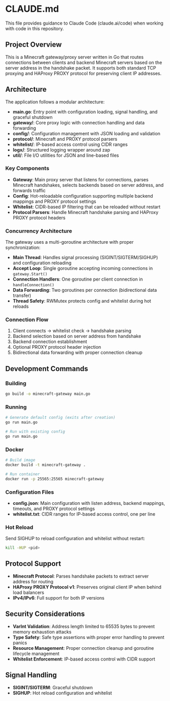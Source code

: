 # CLAUDE.md

This file provides guidance to Claude Code (claude.ai/code) when working with code in this repository.

## Project Overview

This is a Minecraft gateway/proxy server written in Go that routes connections between clients and backend Minecraft servers based on the server address in the handshake packet. It supports both standard TCP proxying and HAProxy PROXY protocol for preserving client IP addresses.

## Architecture

The application follows a modular architecture:

- **main.go**: Entry point with configuration loading, signal handling, and graceful shutdown
- **gateway/**: Core proxy logic with connection handling and data forwarding  
- **config/**: Configuration management with JSON loading and validation
- **protocol/**: Minecraft and PROXY protocol parsers
- **whitelist/**: IP-based access control using CIDR ranges
- **logx/**: Structured logging wrapper around zap
- **util/**: File I/O utilities for JSON and line-based files

### Key Components

- **Gateway**: Main proxy server that listens for connections, parses Minecraft handshakes, selects backends based on server address, and forwards traffic
- **Config**: Hot-reloadable configuration supporting multiple backend mappings and PROXY protocol settings
- **Whitelist**: CIDR-based IP filtering that can be reloaded without restart
- **Protocol Parsers**: Handle Minecraft handshake parsing and HAProxy PROXY protocol headers

### Concurrency Architecture

The gateway uses a multi-goroutine architecture with proper synchronization:

- **Main Thread**: Handles signal processing (SIGINT/SIGTERM/SIGHUP) and configuration reloading
- **Accept Loop**: Single goroutine accepting incoming connections in `gateway.Start()`
- **Connection Handlers**: One goroutine per client connection in `handleConnection()`
- **Data Forwarding**: Two goroutines per connection (bidirectional data transfer)
- **Thread Safety**: RWMutex protects config and whitelist during hot reloads

### Connection Flow

1. Client connects → whitelist check → handshake parsing
2. Backend selection based on server address from handshake
3. Backend connection establishment
4. Optional PROXY protocol header injection
5. Bidirectional data forwarding with proper connection cleanup

## Development Commands

### Building
```bash
go build -o minecraft-gateway main.go
```

### Running
```bash
# Generate default config (exits after creation)
go run main.go

# Run with existing config
go run main.go
```

### Docker
```bash
# Build image
docker build -t minecraft-gateway .

# Run container
docker run -p 25565:25565 minecraft-gateway
```

### Configuration Files

- **config.json**: Main configuration with listen address, backend mappings, timeouts, and PROXY protocol settings
- **whitelist.txt**: CIDR ranges for IP-based access control, one per line

### Hot Reload

Send SIGHUP to reload configuration and whitelist without restart:
```bash
kill -HUP <pid>
```

## Protocol Support

- **Minecraft Protocol**: Parses handshake packets to extract server address for routing
- **HAProxy PROXY Protocol v1**: Preserves original client IP when behind load balancers
- **IPv4/IPv6**: Full support for both IP versions

## Security Considerations

- **VarInt Validation**: Address length limited to 65535 bytes to prevent memory exhaustion attacks
- **Type Safety**: Safe type assertions with proper error handling to prevent panics
- **Resource Management**: Proper connection cleanup and goroutine lifecycle management
- **Whitelist Enforcement**: IP-based access control with CIDR support

## Signal Handling

- **SIGINT/SIGTERM**: Graceful shutdown
- **SIGHUP**: Hot reload configuration and whitelist